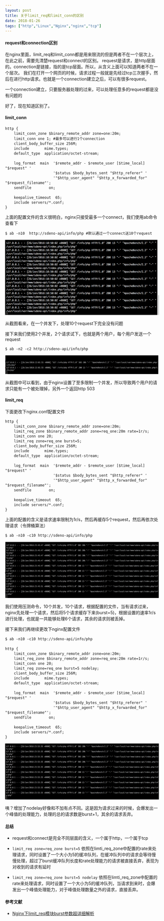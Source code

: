 ```yaml
---
layout: post
title: 关于limit_req和limit_conn的区别
date: 2018-01-26
tags: ["http","Linux","Nginx","nginx","tcp"]
---
```


#### request和connection区别

在nginx里面，limit_req和limit_conn都是用来限流的但是两者不在一个层次上，在此之前，需要先清楚request和connect的区别。
request是请求，是http层面的。connection是链接，指的是tcp层面。所以，从含义上面可以知道两者不在一个层次。
我们在打开一个网页的时候，请求过程一般就是先经过tcp三次握手，然后在进行http请求。也就是一个connection建立之后，可以有很多request。

一个connection建立，只要服务器处理的过来，可以处理任意多的request都是没有问题的

好了，现在知道区别了。

#### limit_conn

    http {
        limit_conn_zone $binary_remote_addr zone=one:20m;
        limit_conn one 1; #最多可以进行1个connection
        client_body_buffer_size 256M;
        include       mime.types;
        default_type  application/octet-stream;

        log_format  main  '$remote_addr - $remote_user [$time_local] "$request" '
                          '$status $body_bytes_sent "$http_referer" '
                          '"$http_user_agent" "$http_x_forwarded_for" "$request_filename"';
        sendfile        on;

        keepalive_timeout  65;
        include servers/*.conf;
    }

上面的配置文件的含义很明白，nginx只接受最多一个connect，我们使用ab命令查看下

    $ ab -n10  http://sdeno-api/info/php #默认通过一个connect送10个request

![](limit_conn_00.png)

从截图看来，在一个并发下，处理10个request下完全没有问题

接下来我们使用2个并发，2个请求试下，也就是两个用户，每个用户发送一个request

    $ ab -n2 -c2 http://sdeno-api/info/php

![](limit_conn_01.png)

从截图中可以看到，由于nginx设置了至多限制一个并发，所以导致两个用户的请求只能有一个被处理掉，另外一个返回http 503

#### limit_req

下面更改下nginx.conf配置文件

    http {
        limit_conn_zone $binary_remote_addr zone=one:20m;
        limit_req_zone $binary_remote_addr zone=req_one:20m rate=1r/s;
        limit_conn one 20;
        limit_req zone=req_one burst=5;
        client_body_buffer_size 256M;
        include       mime.types;
        default_type  application/octet-stream;

        log_format  main  '$remote_addr - $remote_user [$time_local] "$request" '
                          '$status $body_bytes_sent "$http_referer" '
                          '"$http_user_agent" "$http_x_forwarded_for" "$request_filename"';
        sendfile        on;

        keepalive_timeout  65;
        include servers/*.conf;
    }

上面的配置的含义是请求速率限制为1r/s，然后再缓存5个request，然后再依次处理请求（令牌桶算法）

    $ ab -n10 -c10 http://sdeno-api/info/php

![](limit_conn_02-1.png)

我们使用压测命令，10个并发，10个请求，根据配置的文件，当有请求过来，nginx先处理一个请求，然后将5个请求缓存下来(burst=5)，根据设置的速率1r/s进行处理，也就是一共能够处理6个请求，其余的请求则被丢掉。

接下来我们再继续更改下nginx配置文件

    $ ab -n10 -c10 http://sdeno-api/info/php

    http {
        limit_conn_zone $binary_remote_addr zone=one:20m;
        limit_req_zone $binary_remote_addr zone=req_one:20m rate=1r/s;
        limit_conn one 20;
        limit_req zone=req_one burst=5 nodelay;
        client_body_buffer_size 256M;
        include       mime.types;
        default_type  application/octet-stream;

        log_format  main  '$remote_addr - $remote_user [$time_local] "$request" '
                          '$status $body_bytes_sent "$http_referer" '
                          '"$http_user_agent" "$http_x_forwarded_for" "$request_filename"';
        sendfile        on;

        keepalive_timeout  65;
        include servers/*.conf;
    }

![](limit_conn_03.png)

咦？增加了nodelay好像和不加有点不同。这是因为请求过来的时候，会爆发出一个峰值的处理能力，处理的总的请求数是burst+1，其余的请求丢弃。

#### 总结

*   request和connect是完全不同层面的含义，一个属于http，一个属于tcp

*   `limit_req zone=req_zone burst=5` 依照在limti_req_zone中配置的rate来处理请求，同时设置了一个大小为5的缓冲队列，在缓冲队列中的请求会等待慢慢处理，超过了burst缓冲队列长度和rate处理能力的请求被直接丢弃，表现为对收到的请求有延时

*   `limit_req zone=req_zone burst=5 nodelay` 依照在limti_req_zone中配置的rate来处理请求，同时设置了一个大小为5的缓冲队列，当请求到来时，会爆发出一个峰值处理能力，对于峰值处理数量之外的请求，直接丢弃。

#### 参考文献

*   [Nginx下limit_req模块burst参数超详细解析](http://blog.csdn.net/hellow__world/article/details/78658041)